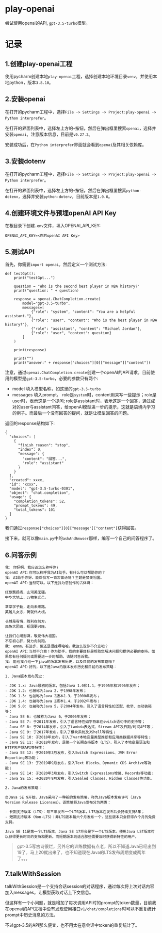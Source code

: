 play-openai
========

尝试使用openai的API, `gpt-3.5-turbo`模型。


# 记录

## 1.创建play-openai工程
使用pycharm创建本地`play-openai`工程，选择创建本地环境目录`venv`，并使用本地python，版本`3.8.10`。

## 2.安装openai
在打开的pycharm工程中，选择`File -> Settings -> Project:play-openai -> Python interprefer`。

在打开的界面列表中，选择左上方的`+`按钮，然后在弹出框里搜索`openai`，选择并安装`openai`，注意版本信息，目前是`v0.27.2`。

安装成功后，在`Python interprefer`界面就会看到`openai`及其相关依赖库。

## 3.安装dotenv
在打开的pycharm工程中，选择`File -> Settings -> Project:play-openai -> Python interprefer`。

在打开的界面列表中，选择左上方的`+`按钮，然后在弹出框里搜索`python-dotenv`，选择并安装`python-dotenv`，目前版本是`1.0.0`。

## 4.创建环境文件与预埋openAI API Key
在根目录下创建`.env`文件，填入OPENAI_API_KEY:
```
OPENAI_API_KEY=<你的openAI API Key>
```

## 5.测试API
首先，你需要`import openai`，然后定义一个测试方法:
```
def testGpt():
    print("testGpt...")

    question = "Who is the second best player in NBA history?"
    print("question: " + question)

    response = openai.ChatCompletion.create(
        model="gpt-3.5-turbo",
        messages=[
            {"role": "system", "content": "You are a helpful assistant."},
            {"role": "user", "content": "Who is the best player in NBA history?"},
            {"role": "assistant", "content": "Michael Jordan"},
            {"role": "user", "content": question}
        ]
    )

    print(response)

    print("")
    print("answer:" + response["choices"][0]["message"]["content"])
```
注意，通过`openai.ChatCompletion.create`创建一个openAI的API请求，目前使用的模型是`gpt-3.5-turbo`，必要的参数只有两个:
- model 填入模型名称，如这里的`gpt-3.5-turbo`
- messages 填入prompt。 role是`system`时，content用来写一些提示；role是user时，表示这是一个提问; role是assistant时，表示这是一个回答，通过成对的user与assistant问答，给openAI模型进一步的提示，这就是语境内学习的例子。而最后一个没有回答的提问，就是让模型回答的问题。

返回的response结构如下:
```
{
  "choices": [
    {
      "finish_reason": "stop",
      "index": 0,
      "message": {
        "content": "回答...",
        "role": "assistant"
      }
    }
  ],
  "created": xxxx,
  "id": "xxxx",
  "model": "gpt-3.5-turbo-0301",
  "object": "chat.completion",
  "usage": {
    "completion_tokens": 52,
    "prompt_tokens": 49,
    "total_tokens": 101
  }
}
```
我们通过`response["choices"][0]["message"]["content"]`获得回答。

接下来，就可以像`main.py`中的`askAndAnwser`那样，编写一个自己的问答程序了。

## 6.问答示例
```
我: 你好啊，我应该怎么称呼你?
openAI API:你可以称呼我为AI助手。有什么可以帮助你的？
我: AI助手你好。能帮我写一首古体诗吗？主题是赞美祖国。
openAI API:当然可以。以下是我为您创作的古体诗：

红旗飘扬扬，山河美无疆。
中华大地上，万物生光芒。

莘莘学子勤，走向未来路。
英雄儿女志，铸就伟大楼。

长城虽有悔，胜利在前方。
民族大团结，祖国更兴旺。

让我们心潮澎湃，敬爱伟大祖国。
不忘初心肝，努力向前跑。
我: emmm，有进步，但还是很挫啊哈哈。我这么说你不介意吧？
openAI API:当然不介意！作为助手，我的主要目标是帮助您解决问题和提供必要的支持。如果您有任何疑问或需要进一步的帮助，请随时告诉我。
我: 能给我介绍一下java的版本发布历史，以及目前的发布策略吗？
openAI API:好的，以下是Java的版本发布历史和目前的发布策略：

1. Java版本发布历史：

- JDK 1.x: Java最初的版本，包括Java 1.0和1.1，于1995年和1996年发布；
- JDK 1.2: 也被称为Java 2，于1998年发布；
- JDK 1.3: 也被称为Java 2版本1.3，于2000年发布；
- JDK 1.4: 也被称为Java 2版本1.4，于2002年发布；
- JDK 5.0: 也被称为Java 5，于2004年发布，引入了语言特性如泛型、枚举、自动装箱等；
- Java SE 6: 也被称为Java 6，于2006年发布；
- Java SE 7: 于2011年发布，引入了语言特性如字符串在switch语句中的支持等；
- Java SE 8: 于2014年发布，引入了Lambda表达式、Stream API及日期/时间API等；
- Java SE 9: 于2017年发布，引入了模块系统及JShell等特性；
- Java SE 10: 于2018年发布，引入了var本地变量类型推断和应用类数据共享等特性；
- Java SE 11: 于2018年发布，是第一个长期支持版本（LTS），引入了本地变量语法和HTTP客户端API等特性；
- Java SE 12: 于2019年3月发布，引入Switch Expressions、JVM Error Reporting等功能；
- Java SE 13: 于2019年9月发布，引入Text Blocks、Dynamic CDS Archive等功能；
- Java SE 14: 于2020年3月发布，引入Switch Expressions增强、Records等功能；
- Java SE 15: 于2020年9月发布，引入Sealed Classes、Hidden Classes等功能。

2. Java的发布策略：

自Java SE 9开始，Java采用了一种新的发布策略，称为Java版本发布许可（Java Version Release Licenses）。该策略将Java发布分为两类：

- 长期支持版本（LTS）：每三年发布一个LTS版本，LTS版本在发布后会持续支持8年；
- 短期支持版本（Non-LTS）：非LTS版本每六个月发布一个，这些版本只会获得六个月的免费支持。

Java SE 11是第一个LTS版本，Java SE 17将会是下一个LTS版本。使用Java LST版本可以获得更长时间的支持和更新，而短期版本则适合那些需要及时获得新特性的用户。

```

> gpt-3.5写古诗很烂，另外它的训练数据有点老，所以不知道Java已经出到19了，马上20就出来了，也不知道现在Java的LTS发布周期变成两年了。。。

## 7.talkWithSession
talkWithSession是一个支持会话session的对话程序，通过每次将上次对话内容加入messages，让模型获取对话上下文信息。

但这样有一个小问题，就是增加了每次调用API时的prompt的token数量，目前我在openai的API文档中没有发现使用接口`v1/chat/completions`时可以不重复统计prompt中历史消息的方法。

不过gpt-3.5的API那么便宜，也不用太在意会话中token的重复统计了。
